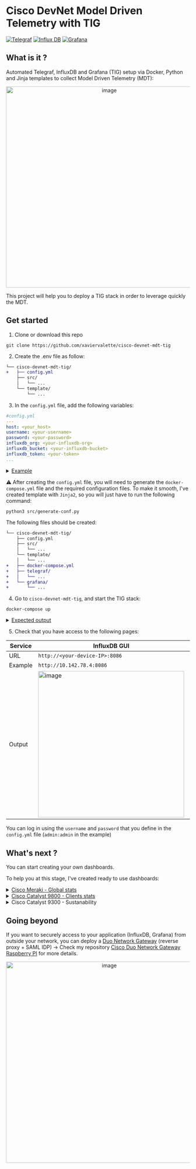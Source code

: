 # Cisco DevNet Model Driven Telemetry with TIG
[![Telegraf](https://img.shields.io/badge/Telegraf-1.26-red.svg)](https://hub.docker.com/_/telegraf)
[![Influx DB](https://img.shields.io/badge/InfluxDB-2.7-blue.svg)](https://hub.docker.com/_/influxdb)
[![Grafana](https://img.shields.io/badge/Grafana-9.4.1-yellow.svg)](https://hub.docker.com/r/grafana/grafana)

## What is it ?
Automated Telegraf, InfluxDB and Grafana (TIG) setup via Docker, Python and Jinja templates to collect Model Driven Telemetry (MDT):
<p align="center">
<img width="550" alt="image" src="https://github.com/xaviervalette/cisco-devnet-mdt-tig/assets/28600326/9fbc077f-1c55-48ea-a842-9a56abe092c6">

This project will help you to deploy a TIG stack in order to leverage quickly the MDT.
 
## Get started
 
1. Clone or download this repo

```console
git clone https://github.com/xaviervalette/cisco-devnet-mdt-tig
```

 2. Create the .env file as follow:
```diff
└── cisco-devnet-mdt-tig/
+   ├── config.yml
    ├── src/
    │   └── ...
    └── template/
        └── ...
```
 
3. In the `config.yml` file, add the following variables:
 
```yml
#config.yml
---
host: <your_host>
username: <your-username>
password: <your-password>
influxdb_org: <your-influxdb-org> 
influxdb_bucket: <your-influxdb-bucket>
influxdb_token: <your-token>
...

```
 
 <details>
   <summary> 
       <ins>Example</ins>
  </summary>
 
<p align="center">  <img width="550" alt="image" src="https://github.com/xaviervalette/cisco-devnet-mdt-tig/assets/28600326/807f1293-2854-4dc3-b2c1-f9ba45c06a50"></p>

 ```yml
#config.yml
---
host: 10.142.78.4
username: admin
password: mysuperstrongpassword
influxdb_org: valettefamily.com
influxdb_bucket: devnet
influxdb_token: test-token
...
 ```
 </details>
  
⚠️ After creating the `config.yml` file, you will need to generate the `docker-compose.yml` file and the required configuration files. To make it smooth, I've created template with `Jinja2`, so you will just have to run the following command:
```console
python3 src/generate-conf.py
```

The following files should be created:
```diff
└── cisco-devnet-mdt-tig/
    ├── config.yml
    ├── src/
    │   └── ...
    └── template/
    │   └── ...
+   ├── docker-compose.yml
+   ├── telegraf/
+   │   └── ...
+   └── grafana/
+       └── ...

```
  
4. Go to `cisco-devnet-mdt-tig`, and start the TIG stack:
 ```console
 docker-compose up
 ```

 <details>
   <summary> 
       <ins>Expected output</ins>
  </summary>
  
 ```console
xvalette@raspberrypi4:~$ cd cisco-devnet-mdt-tig/
xvalette@raspberrypi4:~/cisco-devnet-mdt-tig$ docker-compose up
Starting influxdb ... done
Starting telegraf ... done
Starting grafana  ... done
Attaching to influxdb, telegraf, grafana
...
 ```
 </details>

 5. Check that you have access to the following pages:
  
  
  | Service | InfluxDB GUI | Grafana GUI |
  | ------------- | ------------- | ------------- |
  | URL | `http://<your-device-IP>:8086` | `http://<your-device-IP>:3000` |
  | Example | `http://10.142.78.4:8086` | `http://10.142.78.4:3000` |
  | Output | <img width="400" alt="image" src="https://github.com/xaviervalette/cisco-devnet-mdt-tig/assets/28600326/6e200e1e-701a-43a2-97e8-d4c5eada2dfb"> | <img width="400" alt="image" src="https://github.com/xaviervalette/cisco-devnet-mdt-tig/assets/28600326/263a51de-911d-415b-9a9d-4176c86c6871"> |
  

  You can log in using the `username` and `password` that you define in the `config.yml` file (`admin:admin` in the example)

 ## What's next ?
 
 You can start creating your own dashboards.
 
 To help you at this stage, I've created ready to use dashboards: 
 <details>
   <summary>
   <a href="https://github.com/xaviervalette/cisco-devnet-mdt-tig/blob/main/grafana/dashboards/cisco-meraki_global-stats.json">Cisco Meraki - Global stats</a>
  </summary>
  <hr>
   <h3 align="center">Dashboard</h3>
  
  <p align="center">
<img width="800" alt="image" src="https://github.com/xaviervalette/cisco-devnet-mdt-tig/assets/28600326/01329fae-b918-4a97-ab3b-eef7e2c9e7f4">  </p>
  
   <h3 align="center">Data</h3>
  
  ```python
import requests
import json
from datetime import datetime, timedelta
import yaml
import time

def get_previous_hour_timestamp():
    # get the current time
    now = datetime.now()
    # subtract an hour from the current time
    previous_hour = now - timedelta(hours=1)
    previous_hour = previous_hour.replace(minute=0,second=0, microsecond=0)
    return(int(previous_hour.timestamp()))


def write_data_to_influxdb(host, org, bucket, precision, auth_token, payload):
    # Create the URL for writing data to the InfluxDB database
    url = f"http://{host}:8086/api/v2/write?org={org}&bucket={bucket}&precision={precision}"

    # Set the HTTP headers for the request
    headers = {
        "Authorization": f"Token {auth_token}",
        "Content-Type": "text/plain; charset=utf-8",
        "Accept": "application/json"
    }

    # Make the API request to write the data to the InfluxDB database
    response = requests.post(url, headers=headers, data=payload)

    # Return the status code of the API response
    return response.status_code


def get_poe_consumption():
    # Open the config.yml file and load its contents into the 'config' variable
    with open('config.yml', 'r') as file:
        config = yaml.safe_load(file)

        # Loop through each network defined in the config file
        for network in config["meraki"]["networks"]:

            # Loop through each network defined in the config file
            for switch in network["devices"]["switches"]:
                
                # Get the current timestamp
                #current_timestamp = int(time.time())
                timestamp = get_previous_hour_timestamp()

                # Create the URL for retrieving all VLANs in the network
                url = f"https://api.meraki.com/api/v1/devices/{switch}/switch/ports/statuses?timespan=3600"

                # Set the HTTP headers for the request
                headers = {
                    "Content-Type": "application/json",
                    "Accept": "application/json",
                    "X-Cisco-Meraki-API-Key": config["meraki"]["api_key"]
                }

                # Empty payload
                payload = {}

                # Make the API request using the requests library
                response = requests.get(url, headers=headers, data=json.dumps(payload))

                # Print the status code of the response
                print("\nRequest status code : " + str(response.status_code) + "\n")

                # Parse the response as JSON
                responseJson = response.json()

                total_switch_poe = 0

                # Iterate through each port in the response
                for port in responseJson:
                    # Skip over ports 9 and 10
                    if port["portId"] not in ["9", "10"]:
                        # Calculate the POE usage for the current port
                        poe_usage = port["powerUsageInWh"]
                        total_switch_poe = total_switch_poe + port["powerUsageInWh"]
                
                payload = f'meraki,device={switch} poeUsage={total_switch_poe} {timestamp}'

                # Print the payload string
                print(payload)

                # Write the payload data to the InfluxDB database
                status_code = write_data_to_influxdb(
                    host=config["influxdb"]["host"],
                    org=config["influxdb"]["org"],
                    bucket=config["influxdb"]["bucket"],
                    precision="s",
                    auth_token=config["influxdb"]["api_key"],
                    payload=payload
                )

                # Print the status code of the write_data() API response
                print(status_code)



def get_clients_usage():
    # Open the config.yml file and load its contents into the 'config' variable
    with open('config.yml', 'r') as file:
        config = yaml.safe_load(file)

        # Loop through each network defined in the config file
        for network in config["meraki"]["networks"]:

            # Get the current timestamp
            current_timestamp = int(time.time())

            # Create the URL for retrieving all VLANs in the network
            url = f"https://api.meraki.com/api/v1/networks/{network['network_id']}/clients?timespan=600"
            print(url)

            # Set the HTTP headers for the request
            headers = {
                "Content-Type": "application/json",
                "Accept": "application/json",
                "X-Cisco-Meraki-API-Key": config["meraki"]["api_key"]
            }

            # Empty payload
            payload = {}

            # Make the API request using the requests library
            response = requests.get(url, headers=headers, data=json.dumps(payload))

            # Print the status code of the response
            print("\nRequest status code : " + str(response.status_code) + "\n")

            # Parse the response as JSON
            responseJson = response.json()
            print(responseJson)

            for client in responseJson:
                # Iterate through each port in the response
                # Format the payload string with the POE usage data
                payload = f'meraki,client={client["mac"]} downloadKbytes={client["usage"]["recv"]} {current_timestamp}'

                # Write the payload data to the InfluxDB database
                status_code = write_data_to_influxdb(
                    host=config["influxdb"]["host"],
                    org=config["influxdb"]["org"],
                    bucket=config["influxdb"]["bucket"],
                    precision="s",
                    auth_token=config["influxdb"]["api_key"],
                    payload=payload
                )

                payload = f'meraki,client={client["mac"]} uploadKbytes={client["usage"]["sent"]} {current_timestamp}'
                
                # Write the payload data to the InfluxDB database
                status_code = write_data_to_influxdb(
                    host=config["influxdb"]["host"],
                    org=config["influxdb"]["org"],
                    bucket=config["influxdb"]["bucket"],
                    precision="s",
                    auth_token=config["influxdb"]["api_key"],
                    payload=payload
                )

            # Print the status code of the write_data() API response
            print(status_code)
 ``` 
 <hr></details>
 
  <details>
   <summary>
   <a href="https://github.com/xaviervalette/cisco-devnet-mdt-tig/blob/main/grafana/dashboards/cisco-catalyst-9800_clients-stats.json">Cisco Catalyst 9800 - Clients stats</a>
  </summary>
   <hr>
   <h3 align="center">Dashboard</h3>
  <p align="center">
<img width="800" alt="image" src="https://github.com/xaviervalette/cisco-devnet-mdt-tig/assets/28600326/d0c90212-dda5-46a0-a713-3d6eaeb196bf">   </p>
   
   <h3 align="center">Data</h3>

  Example of configuration required on the C9800 to send the expected telemetry:
 
  <p align="center">
 <img width="400" alt="image" src="https://github.com/xaviervalette/cisco-devnet-mdt-tig/assets/28600326/03ff5717-f108-499b-ada3-b6a3c1d78ad6">
   </p>
   
  ```config
!
! TRAFFIC STATS
!
telemetry ietf subscription 101
 encoding encode-kvgpb
 filter xpath /client-oper-data/traffic-stats/bytes-tx
 source-address 192.168.1.98
 stream yang-push
 update-policy periodic 60000
 receiver ip address 10.142.78.4 57000 protocol grpc-tcp
!
telemetry ietf subscription 102
 encoding encode-kvgpb
 filter xpath /client-oper-data/traffic-stats/bytes-rx
 source-address 192.168.1.98
 stream yang-push
 update-policy periodic 60000
 receiver ip address 10.142.78.4 57000 protocol grpc-tcp
!
! CLIENTS STATS
!
telemetry ietf subscription 110
 encoding encode-kvgpb
 filter xpath /wireless-mobility-oper:mobility-oper-data/wlan-client-limit
 source-address 192.168.1.98
 stream yang-push
 update-policy on-change
 receiver ip address 10.142.78.4 57000 protocol grpc-tcp
```
   <hr>
 </details>
 
   <details>
   <summary>
    Cisco Catalyst 9300 - Sustanability
  </summary>
  Coming...<hr>
 <hr></details>


## Going beyond
 
  If you want to securely access to your application (InfluxDB, Grafana) from outside your network, you can deploy a [Duo Network Gateway](https://duo.com/docs/dng) (reverse proxy + SAML IDP) → Check my repository [Cisco Duo Network Gateway Raspberry PI](https://github.com/xaviervalette/cisco-duo-network-gateway-raspberry-pi) for more details.
 
 <p align="center">
<img width="550" alt="image" src="https://github.com/xaviervalette/cisco-devnet-mdt-tig/assets/28600326/6c70093c-d5d3-42a1-813a-a3b736da104b">
 </p>
 

